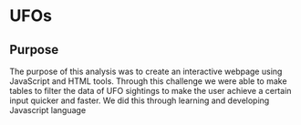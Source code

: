 # UFOs
## Purpose
The purpose of this analysis was to create an interactive webpage using JavaScript and HTML tools. Through this challenge we were able to make tables to filter the data of UFO sightings to make the user achieve a certain input quicker and faster. We did this through learning and developing Javascript language 
